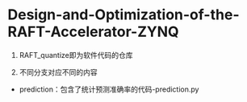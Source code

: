 # Design-and-Optimization-of-the-RAFT-Accelerator-ZYNQ

  1. RAFT_quantize即为软件代码的仓库

  2. 不同分支对应不同的内容

  - prediction：包含了统计预测准确率的代码-prediction.py
